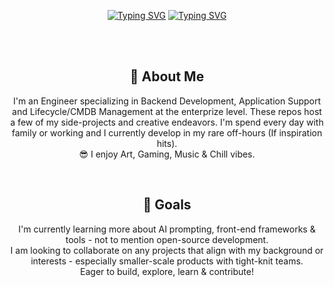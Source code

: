 <!DOCTYPE html>
<html>
<head>
  <link rel="stylesheet" href="readmestyle.css"> 
</head>
<body>
  <div align="center"> 
    <p>
      <a href="https://git.io/typing-svg"><img src="https://readme-typing-svg.herokuapp.com?font=Fira+Code&color=006622&background=000000&pause=1&multiline=true&duration=300&repeat=false&random=false&width=500&height=175&lines=f+=+open('README.md');with+open('README.md',+'r')+as+file:;file_contents+=+f.read();print(file_contents);f.close()" alt="Typing SVG" /></a>
      <a href="https://git.io/typing-svg"><img src="https://readme-typing-svg.herokuapp.com?font=Fira+Code&delay=2000&size=40&color=2457AD&center=true&vCenter=true&pause=300&duration=3000&random=false&width=1000&height=100&lines=Hello+World!;Thanks+for+checking+out+my+Github!;Take+a+look+around+👀;All+feedback+is+welcomed!" alt="Typing SVG" /></a>
    </p>
    <br>
    <br>
  </div>
  <div class="float-container">
    <div class="float-child">
      <div align="center">
      <h2>🚀 About Me</h2>
        <p>I'm an Engineer specializing in Backend Development, Application Support and Lifecycle/CMDB Management at the enterprize level. These repos host a few of my side-projects and creative endeavors. I'm spend every day with family or working and I currently develop in my rare off-hours (If inspiration hits). <br>😎 I enjoy Art, Gaming, Music & Chill vibes.</p>
      <br>
      </div>
    </div>
    <div class="float-child">
      <div align="center">
      <h2>🎯 Goals</h2>
        <p>I'm currently learning more about AI prompting, front-end frameworks & tools - not to mention open-source development.
          <br> 
          I am looking to collaborate on any projects that align with my background or interests - especially smaller-scale products with tight-knit teams.
          <br>
          Eager to build, explore, learn & contribute!
        </p>
      </div>
    </div>
  </div>
</body>
</html>
<!--
**jShy-Dev/jShy-Dev** is a ✨ _special_ ✨ repository because its `README.md` (this file) appears on your GitHub profile.

Here are some ideas to get you started:

- 🔭 I’m currently working on ...
- 🌱 I’m currently learning ...
- 👯 I’m looking to collaborate on ...
- 🤔 I’m looking for help with ...
- 💬 Ask me about ...
- 📫 How to reach me: ...
- 😄 Pronouns: ...
- ⚡ Fun fact: ...
-->

